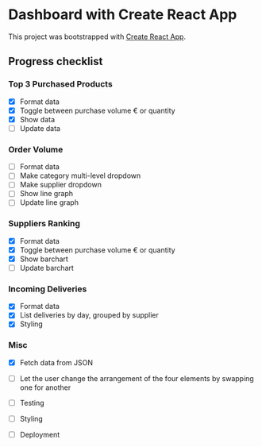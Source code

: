# Dashboard with Create React App

This project was bootstrapped with [Create React App](https://github.com/facebook/create-react-app).

## Progress checklist

### Top 3 Purchased Products
- [x] Format data
- [x] Toggle between purchase volume € or quantity
- [x] Show data
- [ ] Update data

### Order Volume
- [ ] Format data
- [ ] Make category multi-level dropdown
- [ ] Make supplier dropdown
- [ ] Show line graph
- [ ] Update line graph

### Suppliers Ranking
- [x] Format data
- [x] Toggle between purchase volume € or quantity
- [x] Show barchart
- [ ] Update barchart

### Incoming Deliveries
- [x] Format data
- [x] List deliveries by day, grouped by supplier
- [x] Styling

### Misc
- [x] Fetch data from JSON
- [ ] Let the user change the arrangement of the four elements by swapping one for another
- [ ] Testing
- [ ] Styling
- [ ] Deployment

